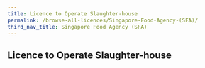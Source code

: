 ```yaml
---
title: Licence to Operate Slaughter-house
permalink: /browse-all-licences/Singapore-Food-Agency-(SFA)/
third_nav_title: Singapore Food Agency (SFA)
---
```

## Licence to Operate Slaughter-house
